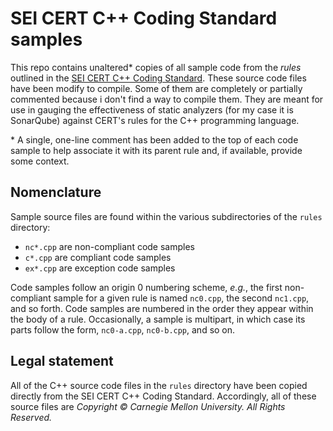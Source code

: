 # SEI CERT C++ Coding Standard samples

This repo contains unaltered\* copies of all sample code from the _rules_ outlined in the [SEI CERT C++ Coding Standard](https://wiki.sei.cmu.edu/confluence/pages/viewpage.action?pageId=88046682). These source code files have been modify to compile. Some of them are completely or partially commented because i don't find a way to compile them. They are meant for use in gauging the effectiveness of static analyzers (for my case it is SonarQube) against CERT's rules for the C++ programming language. 

\* A single, one-line comment has been added to the top of each code sample to help associate it with its parent rule and, if available, provide some context.

## Nomenclature

Sample source files are found within the various subdirectories of the `rules` directory:

- `nc*.cpp` are non-compliant code samples
- `c*.cpp` are compliant code samples
- `ex*.cpp` are exception code samples

Code samples follow an origin 0 numbering scheme, _e.g._, the first non-compliant sample for a given rule is named `nc0.cpp`, the second `nc1.cpp`, and so forth. Code samples are numbered in the order they appear within the body of a rule. Occasionally, a sample is multipart, in which case its parts follow the form, `nc0-a.cpp`, `nc0-b.cpp`, and so on.

## Legal statement

All of the C++ source code files in the `rules` directory have been copied directly from the SEI CERT C++ Coding Standard. Accordingly, all of these source files are _Copyright © Carnegie Mellon University. All Rights Reserved._
